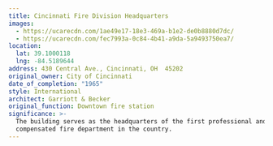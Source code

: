 ```yaml
---
title: Cincinnati Fire Division Headquarters
images:
  - https://ucarecdn.com/1ae49e17-18e3-469a-b1e2-de0b8880d7dc/
  - https://ucarecdn.com/fec7993a-0c84-4b41-a9da-5a9493750ea7/
location:
  lat: 39.1000118
  lng: -84.5189644
address: 430 Central Ave., Cincinnati, OH  45202
original_owner: City of Cincinnati
date_of_completion: "1965"
style: International
architect: Garriott & Becker
original_function: Downtown fire station
significance: >-
  The building serves as the headquarters of the first professional and
  compensated fire department in the country.
---
```

